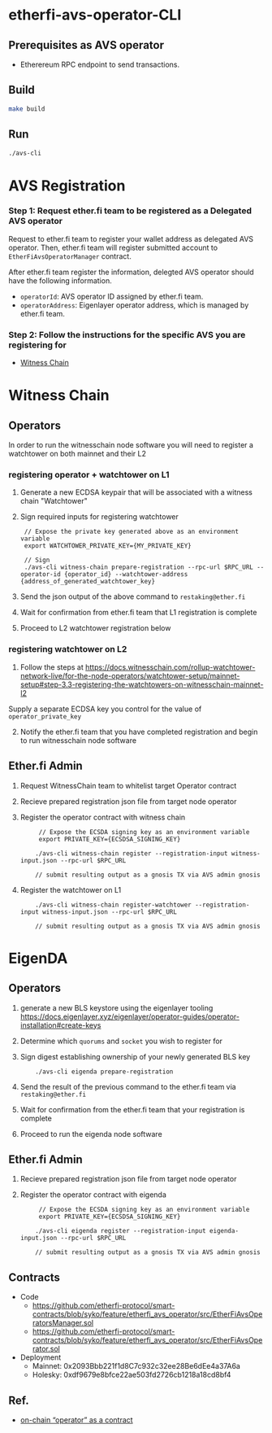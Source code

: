 # etherfi-avs-operator-CLI


## Prerequisites as AVS operator

- Etherereum RPC endpoint to send transactions.

## Build

```bash
make build
```

## Run

```bash
./avs-cli
```

# AVS Registration

### Step 1: Request ether.fi team to be registered as a Delegated AVS operator

Request to ether.fi team to register your wallet address as delegated AVS operator.
Then, ether.fi team will register submitted account to `EtherFiAvsOperatorManager` contract.

After ether.fi team register the information, delegted AVS operator should have the following information.
- `operatorId`: AVS operator ID assigned by ether.fi team.
- `operatorAddress`: Eigenlayer operator address, which is managed by ether.fi team.

### Step 2: Follow the instructions for the specific AVS you are registering for
* [Witness Chain](https://github.com/etherfi-protocol/etherfi-avs-operator-CLI/blob/witness-chain/README.md#witness-chain)

# Witness Chain

## Operators
In order to run the witnesschain node software you will need to register a watchtower on both mainnet and their L2

### registering operator + watchtower on L1

1. Generate a new ECDSA keypair that will be associated with a witness chain "Watchtower"
2. Sign required inputs for registering watchtower

        // Expose the private key generated above as an environment variable
        export WATCHTOWER_PRIVATE_KEY={MY_PRIVATE_KEY}
        
        // Sign 
        ./avs-cli witness-chain prepare-registration --rpc-url $RPC_URL --operator-id {operator_id} --watchtower-address {address_of_generated_watchtower_key}

3. Send the json output of the above command to `restaking@ether.fi`
4. Wait for confirmation from ether.fi team that L1 registration is complete
5. Proceed to L2 watchtower registration below

### registering watchtower on L2

1. Follow the steps at https://docs.witnesschain.com/rollup-watchtower-network-live/for-the-node-operators/watchtower-setup/mainnet-setup#step-3.3-registering-the-watchtowers-on-witnesschain-mainnet-l2

Supply a separate ECDSA key you control for the value of `operator_private_key`

2. Notify the ether.fi team that you have completed registration and begin to run witnesschain node software
    

## Ether.fi Admin

1. Request WitnessChain team to whitelist target Operator contract
2. Recieve prepared registration json file from target node operator
3. Register the operator contract with witness chain

            // Expose the ECSDA signing key as an environment variable
            export PRIVATE_KEY={ECSDSA_SIGNING_KEY}

           ./avs-cli witness-chain register --registration-input witness-input.json --rpc-url $RPC_URL

           // submit resulting output as a gnosis TX via AVS admin gnosis
   
5. Register the watchtower on L1
   
           ./avs-cli witness-chain register-watchtower --registration-input witness-input.json --rpc-url $RPC_URL

           // submit resulting output as a gnosis TX via AVS admin gnosis

# EigenDA

## Operators

1. generate a new BLS keystore using the eigenlayer tooling https://docs.eigenlayer.xyz/eigenlayer/operator-guides/operator-installation#create-keys
2. Determine which `quorums` and `socket` you wish to register for
3. Sign digest establishing ownership of your newly generated BLS key

           ./avs-cli eigenda prepare-registration

4. Send the result of the previous command to the ether.fi team via `restaking@ether.fi`
5. Wait for confirmation from the ether.fi team that your registration is complete
6. Proceed to run the eigenda node software

## Ether.fi Admin

1. Recieve prepared registration json file from target node operator
2. Register the operator contract with eigenda

            // Expose the ECSDA signing key as an environment variable
            export PRIVATE_KEY={ECSDSA_SIGNING_KEY}

           ./avs-cli eigenda register --registration-input eigenda-input.json --rpc-url $RPC_URL

           // submit resulting output as a gnosis TX via AVS admin gnosis   

## Contracts
- Code
  - https://github.com/etherfi-protocol/smart-contracts/blob/syko/feature/etherfi_avs_operator/src/EtherFiAvsOperatorsManager.sol
  - https://github.com/etherfi-protocol/smart-contracts/blob/syko/feature/etherfi_avs_operator/src/EtherFiAvsOperator.sol
- Deployment
  - Mainnet: 0x2093Bbb221f1d8C7c932c32ee28Be6dEe4a37A6a
  - Holesky: 0xdf9679e8bfce22ae503fd2726cb1218a18cd8bf4


## Ref.
- [on-chain “operator” as a contract](https://etherfi.notion.site/Node-Operator-on-chain-operator-as-a-contract-9e86d3390a9e45df8c088d0c283a7dd1)
